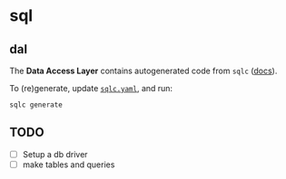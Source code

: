# sql

## dal
The **Data Access Layer** contains autogenerated code from `sqlc` ([docs](https://sqlc.dev/)).

To (re)generate, update [`sqlc.yaml`](../sqlc.yaml), and run:
```
sqlc generate
```

## TODO
- [ ] Setup a db driver
- [ ] make tables and queries